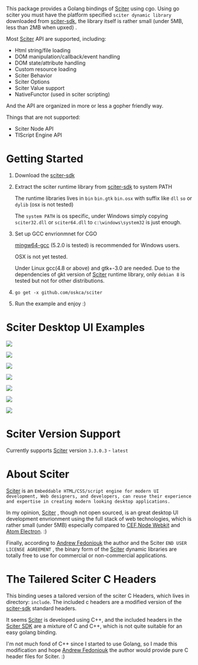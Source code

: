 This package provides a Golang bindings of [Sciter][] using cgo. 
Using go sciter you must have the platform specified `sciter dynamic library` 
downloaded from [sciter-sdk][], the library itself is rather small
 (under 5MB, less than 2MB when upxed) .

Most [Sciter][] API are supported, including:

 * Html string/file loading
 * DOM manipulation/callback/event handling
 * DOM state/attribute handling
 * Custom resource loading
 * Sciter Behavior
 * Sciter Options
 * Sciter Value support
 * NativeFunctor (used in sciter scripting)

And the API are organized in more or less a gopher friendly way.

Things that are not supported:

 * Sciter Node API
 * TIScript Engine API

# Getting Started

 1. Download the [sciter-sdk][] 
 2. Extract the sciter runtime library from [sciter-sdk][] to system PATH
    
    The runtime libraries lives in `bin` `bin.gtk` `bin.osx` with suffix
    like `dll` `so` or `dylib` (osx is not tested)

    The `system PATH` is os specific, under Windows simply copying `sciter32.dll` or `sciter64.dll` to `c:\windows\system32` is just enough.

 3. Set up GCC envrionmnet for CGO

    [mingw64-gcc][] (5.2.0 is tested) is recommended for Windows users.

    OSX is not yet tested.

    Under Linux gcc(4.8 or above) and gtk+-3.0 are needed.
    Due to the dependencies of gkt version of [Sciter][] runtime library, only
    `debian 8` is tested but not for other distributions.

 4. `go get -x github.com/oskca/sciter`

 5. Run the example and enjoy :)

# Sciter Desktop UI Examples

![](http://sciter.com/screenshots/slide-norton360.png)

![](http://sciter.com/screenshots/slide-norton-nis.png)

![](http://sciter.com/screenshots/slide-surveillance.png)

![](http://sciter.com/screenshots/slide-technology.png)

![](http://sciter.com/screenshots/slide-sciter-ide.png)

![](http://sciter.com/screenshots/slide-sciter-osx.png)

![](http://sciter.com/screenshots/slide-sciter-gtk.png)


# Sciter Version Support
Currently supports [Sciter][] version `3.3.0.3` - `latest`

[Sciter]: http://sciter.com/
[sciter-sdk]: http://sciter.com/sdk/sciter-sdk-3.zip

# About Sciter

[Sciter][] is an `Embeddable HTML/CSS/script engine for modern UI development, Web designers, and developers, can reuse their experience and expertise in creating modern looking desktop applications.`

In my opinion, [Sciter][] , though not open sourced, is an great 
desktop UI development envrionment using the full stack of web technologies, 
which is rather small (under 5MB) especially compared to [CEF][],[Node Webkit][nw] and [Atom Electron][electron]. :)

Finally, according to [Andrew Fedoniouk][author] the author and the Sciter 
`END USER LICENSE AGREEMENT` , the binary form of the [Sciter][] 
dynamic libraries are totally free to use for commercial or 
non-commercial applications.

# The Tailered Sciter C Headers
This binding ueses a tailored version of the sciter C Headers, which lives in directory: `include`. The included c headers are a modified version of the 
[sciter-sdk][] standard headers.

It seems [Sciter][] is developed using C++, and the included headers in the 
[Sciter SDK][sciter-sdk] are a mixture of C and C++, which is not 
quite suitable for an easy golang binding. 

I'm not much fond of C++ since I started to use Golang, so I made this
modification and hope [Andrew Fedoniouk][author] the author would provide 
pure C header files for Sciter. :)

[CEF]:https://bitbucket.org/chromiumembedded/cef
[nw]: https://github.com/nwjs/nw.js
[electron]:https://github.com/atom/electron

[author]: http://sciter.com/about/
[mingw64-gcc]: http://sourceforge.net/projects/mingw-w64/